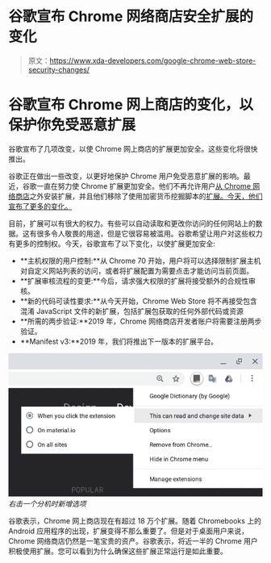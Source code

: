 # 谷歌宣布 Chrome 网络商店安全扩展的变化

> 原文：<https://www.xda-developers.com/google-chrome-web-store-security-changes/>

# 谷歌宣布 Chrome 网上商店的变化，以保护你免受恶意扩展

谷歌宣布了几项改变，以使 Chrome 网上商店的扩展更加安全。这些变化将很快推出。

谷歌正在做出一些改变，以更好地保护 Chrome 用户免受恶意扩展的影响。最近，谷歌一直在努力使 Chrome 扩展更加安全。他们不再允许用户[从 Chrome 网络商店](https://www.xda-developers.com/google-chrome-extensions-block-from-websites/)之外安装扩展，并且他们移除了使用加密货币挖掘脚本的[扩展。今天，他们宣布了更多的变化。](https://www.xda-developers.com/google-removing-chrome-extensions-cryptocurrency-mining/)

目前，扩展可以有很大的权力。有些可以自动读取和更改你访问的任何网站上的数据。这有很多令人敬畏的用途，但是它很容易被滥用。谷歌希望让用户对这些权力有更多的控制权。今天，谷歌宣布了以下变化，以使扩展更加安全:

*   **主机权限的用户控制:**从 Chrome 70 开始，用户将可以选择限制扩展主机对自定义网站列表的访问，或者将扩展配置为需要点击才能访问当前页面。
*   **扩展审核流程的变更:**今后，请求强大权限的扩展将接受额外的合规性审核。
*   **新的代码可读性要求:**从今天开始，Chrome Web Store 将不再接受包含混淆 JavaScript 文件的新扩展，包括扩展包获取的任何外部代码或资源
*   **所需的两步验证:**2019 年，Chrome 网络商店开发者账户将需要注册两步验证。
*   **Manifest v3:**2019 年，我们将推出下一版本的扩展平台。

![](img/34a9314e99b4eb737600c2d53883c080.png) *右击一个分机时新增选项*

谷歌表示，Chrome 网上商店现在有超过 18 万个扩展。随着 Chromebooks 上的 Android 应用程序的出现，扩展变得不那么重要了。但是对于桌面用户来说，Chrome 网络商店仍然是一笔宝贵的资产。谷歌表示，将近一半的 Chrome 用户积极使用扩展。您可以看到为什么确保这些扩展正常运行是如此重要。
